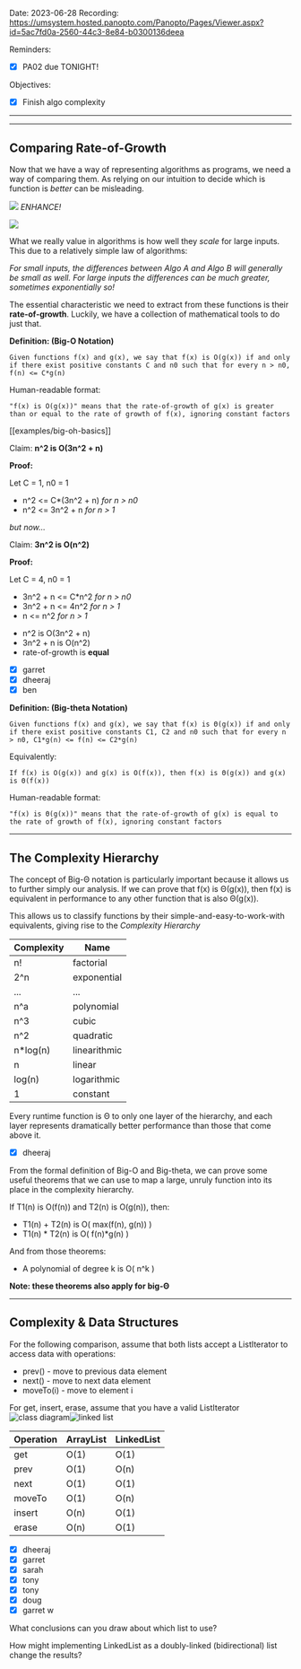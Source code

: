 

Date: 2023-06-28
Recording: https://umsystem.hosted.panopto.com/Panopto/Pages/Viewer.aspx?id=5ac7fd0a-2560-44c3-8e84-b0300136deea

Reminders:
* [x] PA02 due TONIGHT!

Objectives:
* [x] Finish algo complexity

---


---
## Comparing Rate-of-Growth

Now that we have a way of representing algorithms as programs, we need a way of comparing them. As relying on our intuition to decide which is function is _better_ can be misleading.

![](img%2Frt-smallscale.png)
_ENHANCE!_

![](img%2Frt-largescale.png)

What we really value in algorithms is how well they _scale_ for large inputs. This due to a relatively simple law of algorithms: 
  
_For small inputs, the differences between Algo A and Algo B will generally be small as well. For large inputs the differences can be much greater, sometimes exponentially so!_ 

The essential characteristic we need to extract from these functions is their **rate-of-growth**. Luckily, we have a collection of mathematical tools to do just that.

**Definition: (Big-O Notation)**

```
Given functions f(x) and g(x), we say that f(x) is O(g(x)) if and only if there exist positive constants C and n0 such that for every n > n0, f(n) <= C*g(n)
```

Human-readable format:

```
"f(x) is O(g(x))" means that the rate-of-growth of g(x) is greater than or equal to the rate of growth of f(x), ignoring constant factors
```

[[examples/big-oh-basics]]
<!-- #include [[examples/big-oh-basics]] -->
Claim: **n^2 is O(3n^2 + n)**

**Proof:**

Let C = 1, n0 = 1

* n^2 <= C*(3n^2 + n)   _for n > n0_
* n^2 <= 3n^2 + n      _for n > 1_

_but now..._

Claim: **3n^2 is O(n^2)**

**Proof:**

Let C = 4, n0 = 1

* 3n^2 + n <= C*n^2  _for n > n0_
* 3n^2 + n <= 4n^2   _for n > 1_
* n <= n^2           _for n > 1_
<!-- /include -->

* n^2 is O(3n^2 + n)
* 3n^2 + n is O(n^2)
* rate-of-growth is **equal**

* [x] garret
* [x] dheeraj
* [x] ben

**Definition: (Big-theta Notation)**

```
Given functions f(x) and g(x), we say that f(x) is Θ(g(x)) if and only if there exist positive constants C1, C2 and n0 such that for every n > n0, C1*g(n) <= f(n) <= C2*g(n)
```

Equivalently:

```
If f(x) is O(g(x)) and g(x) is O(f(x)), then f(x) is Θ(g(x)) and g(x) is Θ(f(x))
```

Human-readable format:

```
"f(x) is Θ(g(x))" means that the rate-of-growth of g(x) is equal to the rate of growth of f(x), ignoring constant factors
```

---
## The Complexity Hierarchy

The concept of Big-Θ notation is particularly important because it allows us to further simply our analysis. If we can prove that f(x) is Θ(g(x)), then f(x) is equivalent in performance to any other function that is also Θ(g(x)).

This allows us to classify functions by their simple-and-easy-to-work-with equivalents, giving rise to the _Complexity Hierarchy_

| Complexity | Name |
|----------|----------|
| n! | factorial |
| 2^n | exponential |
| ... | ... |
| n^a | polynomial |
| n^3 | cubic |
| n^2 | quadratic |
| n*log(n) | linearithmic |
| n | linear |
| log(n) | logarithmic |
| 1 | constant |

Every runtime function is Θ to only one layer of the hierarchy, and each layer represents dramatically better performance than those that come above it. 

* [x] dheeraj

From the formal definition of Big-O and Big-theta, we can prove some useful theorems that we can use to map a large, unruly function into its place in the complexity hierarchy.

If T1(n) is O(f(n)) and T2(n) is O(g(n)), then:
* T1(n) + T2(n) is O( max(f(n), g(n)) )
* T1(n) * T2(n) is O( f(n)*g(n) )

And from those theorems:
* A polynomial of degree k is O( n^k )

**Note: these theorems also apply for big-Θ**

---
## Complexity & Data Structures

For the following comparison, assume that both lists accept a ListIterator to access data with operations:
* prev() - move to previous data element
* next() - move to next data element
* moveTo(i) - move to element i

For get, insert, erase, assume that you have a valid ListIterator
![class diagram](arraylist-diagram.png)![linked list](img/linklist-diagram.png)

| Operation | ArrayList | LinkedList |
|----------|----------|----------|
| get | O(1) | O(1) |
| prev | O(1) | O(n) |
| next | O(1) | O(1) |
| moveTo | O(1) | O(n) |
| insert | O(n) | O(1) |
| erase | O(n) | O(1) |


* [x] dheeraj
* [x] garret
* [x] sarah
* [x] tony
* [x] tony
* [x] doug
* [x] garret w

What conclusions can you draw about which list to use?

How might implementing LinkedList as a doubly-linked (bidirectional) list change the results?

